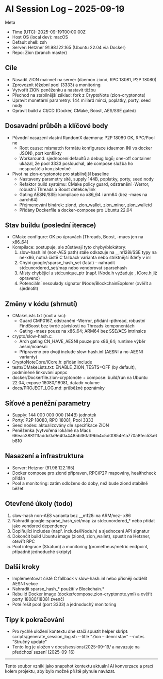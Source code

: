 # AI Session Log – 2025-09-19

Meta
- Time (UTC): 2025-09-19T00:00:00Z
- Host OS (local dev): macOS
- Default shell: zsh
- Server: Hetzner 91.98.122.165 (Ubuntu 22.04 via Docker)
- Repo: Zion (branch master)

## Cíle
- Nasadit ZION mainnet na server (daemon ziond, RPC 18081, P2P 18080)
- Zprovoznit těžební pool (3333) a monitoring
- Vytvořit ZION peněženku a nastavit těžbu
- Přechod na stabilnější základ: fork z CryptoNote (zion-cryptonote)
- Upravit monetární parametry: 144 miliard mincí, poplatky, porty, seed nody
- Opravit build a CI/CD (Docker, CMake, Boost, AES/SSE gated)

## Dosavadní průběh a klíčové body
- Původní nasazení vlastní RandomX daemona: P2P 18080 OK, RPC/Pool ne
  - Root cause: mismatch formátu konfigurace (daemon INI vs docker JSON), port konflikty
  - Workaround: sjednocení defaultů a debug logů; one-off container ukázal, že pool 3333 poslouchal, ale compose služba ho nespouštěla konzistentně
- Pivot na zion-cryptonote pro stabilnější baseline
  - Nastaveny parametry sítě, supply 144B, poplatky, porty, seed nody
  - Refaktor build systému: CMake policy guard, odstranění -Werror, robustní Threads a Boost detekce/link
  - Gating AESNI/SSE: kompilace na x86_64 i arm64 (bez -maes na aarch64)
  - Přejmenování binárek: ziond, zion_wallet, zion_miner, zion_walletd
  - Přidány Dockerfile a docker-compose pro Ubuntu 22.04

## Stav buildu (poslední iterace)
- CMake configure: OK po úpravách (Threads, Boost, -maes jen na x86_64)
- Kompilace: postupuje, ale zůstávají tyto chyby/blokátory:
  1) slow-hash.inl (non-AES path) stále odkazuje na __m128i/SSE typy na ne-x86, nutná čistě C fallback varianta nebo striktnější ifdefy v inl
  2) Chybí google/sparse_hash_set (fatal) – nahradit std::unordered_set/map nebo vendorovat sparsehash
  3) Místy chybějící <memory> u std::unique_ptr (např. INode.h vyžaduje <memory>, ICore.h již opraveno)
  4) Potenciální nesoulady signatur INode/BlockchainExplorer (ověřit a sjednotit)

## Změny v kódu (shrnutí)
- CMakeLists.txt (root a src):
  - Guard CMP0167, odstranění -Werror, přidání -pthread, robustní FindBoost bez tvrdé závislosti na Threads komponentách
  - Gating -maes pouze na x86_64; ARM64 bez SSE/AES intrinsics
- crypto/slow-hash.c:
  - Arch gating CN_HAVE_AESNI pouze pro x86_64; runtime výběr aesni/noaesni
  - Připraveno pro dvojí include slow-hash.inl (AESNI a no-AESNI varianty)
- CryptoNoteCore/ICore.h: přidán include <memory>
- tests/CMakeLists.txt: ENABLE_ZION_TESTS=OFF (by default), podmíněné linkování upnpc
- docker/Dockerfile.zion-cryptonote + compose: build/run na Ubuntu 22.04, expose 18080/18081, datadir volume
- docs/PROJECT_LOG.md: průběžné poznámky

## Síťové a peněžní parametry
- Supply: 144 000 000 000 (144B) jednotek
- Porty: P2P 18080, RPC 18081, Pool 3333
- Seed nodes: aktualizovány dle specifikace ZION
- Peněženka (vytvořená lokálně na Mac): 66eac3881f1faddc0a9e40a4485b36fa19bb4c5d0f854e1a770a8fec53a6b810

## Nasazení a infrastruktura
- Server: Hetzner (91.98.122.165)
- Docker compose pro ziond připraven, RPC/P2P mapovány, healthcheck přidán
- Pool a monitoring: zatím odloženo do doby, než bude ziond stabilně běžet

## Otevřené úkoly (todo)
1) slow-hash non-AES varianta bez __m128i na ARM/nez- x86
2) Nahradit google::sparse_hash_set/map za std::unordered_* nebo přidat jako vendored dependency
3) Doplňující <memory> includes (např. include/INode.h) a sjednocení API signatur
4) Dokončit build Ubuntu image (ziond, zion_wallet), spustit na Hetzner, otevřít RPC
5) Pool integrace (Stratum) a monitoring (prometheus/metric endpoint, případně jednoduché skripty)

## Další kroky
- Implementovat čistě C fallback v slow-hash.inl nebo přísněji oddělit AESNI sekce
- Nahradit sparse_hash_* použití v Blockchain.*
- Rebuild Docker image (docker/compose.zion-cryptonote.yml) a ověřit porty 18080/18081 zvenčí
- Poté řešit pool (port 3333) a jednoduchý monitoring

## Tipy k pokračování
- Pro rychlé uložení kontextu dne stačí spustit helper skript: scripts/generate_session_log.sh --title "Zion – denní stav" --notes "Stručný update"
- Tento log je uložen v docs/sessions/2025-09-19/ a navazuje na předchozí sezení (2025-09-16)

---
Tento soubor vznikl jako snapshot kontextu aktuální AI konverzace a prací kolem projektu, aby bylo možné příště plynule navázat.
